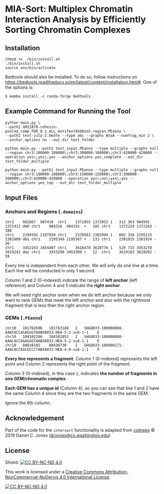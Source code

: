 # MIA-Sort: Multiplex Chromatin Interaction Analysis by Efficiently Sorting Chromatin Complexes

## Installation
```Shell
chmod +x ./bin/install.sh
./bin/install.sh
source env/bin/activate
```

Bedtools should also be installed. To do so, follow instructions on https://bedtools.readthedocs.io/en/latest/content/installation.html#.
One of the options is:
```Shell
$ mamba install -c conda-forge bedtools
```

## Example Command for Running the Tool

```Shell
python main.py \
--path1 GM12878-cohesin-pooled_comp_FDR_0.1_ALL_motifext4kbboth.region.PEanno \
--path2 test-july-2.bedte --type abc --graphs BtoA --numfrag_min 2 \
--anchor_options no --out_dir test_folder
```

```Shell
python main.py --path1 test_input.PEanno --type multiple --graphs null --region chr3:100000-108000\;chr3:300000-308000\;chr3:420000-428000 --operation yes\;yes\;yes --anchor_options yes_complete --out_dir test_folder_multiple

python main.py --path1 test_input.PEanno --type multiple --graphs null --region chr3:100000-108000\;chr3:150000-155000\;chr3:300000-308000\;chr3:420000-428000 --operation yes\;no\;yes\;yes --anchor_options yes_top --out_dir test_folder_multiple
```

## Input Files
### Anchors and Regions (`.domains`)

```
chr1	982867	987410	chr1	1371055	1372952	1	313	363	984501	1372412	dm0	chr1	984316	984335	+	185	chr1	1372224	1372243	-	188
chr1	2194592	2197930	chr1	2378563	2382994	1	602	316	2195215	2381889	dm1	chr1	2195348	2195367	+	133	chr1	2381915	2381934	-	26
chr1	3452263	3454407	chr1	3618470	3620776	1	529	715	3453278	3619242	dm2	chr1	3453290	3453309	+	12	chr1	3619183	3619202	-	59
```

Every line is independent from each other. We will only do one line at a time. Each line will be conducted in only 1 second.

Column 1 and 2 (0-indexed) indicate the range of **left anchor** (left reference) and Column 4 and 5 indicate the **right anchor**.

We will need right anchor even when we do left anchor because we only want to rank GEMs that meet the left anchor and also with the rightmost fragment that is less than the right anchor region.

### GEMs (`.PEanno`)

```
chr10	101762606	101763188	2	SHG8033-100000080-AAACACCAGAGGGTAABX8033-HEA-5-2-sub-1-1	E
chr10	104102286	104102852	2	SHG8033-100000080-AAACACCAGAGGGTAABX8033-HEA-5-2-sub-1-1	E
chr10	88838102	88838730	2	SHG8033-100000171-AAACACCAGCGCCCTABX8033-HEA-4-0-sub-1-1	P
```

**Every line represents a fragment**. Column 1 (0-indexed) represents the left point and Column 2 represents the right point of the fragment.

Column 3 (0-indexed), in this case `2`, indicates **the number of fragments in one GEM/chromatin complex**.

**Each GEM has a unique id** (Column 4), so you can see that line 1 and 2 have the same Column 4 since they are the two fragments in the same GEM.

Ignore the 6th column.

## Acknowledgement

Part of the code for the `intersect` functionality is adapted from [coitrees](https://github.com/dcjones/coitrees?tab=MIT-1-ov-file) © 2019 Daniel C. Jones (dcjones@cs.washington.edu)

## License
Shield: [![CC BY-NC-ND 4.0][cc-by-nc-nd-shield]][cc-by-nc-nd]

This work is licensed under a
[Creative Commons Attribution-NonCommercial-NoDerivs 4.0 International License][cc-by-nc-nd].

[![CC BY-NC-ND 4.0][cc-by-nc-nd-image]][cc-by-nc-nd]

[cc-by-nc-nd]: http://creativecommons.org/licenses/by-nc-nd/4.0/
[cc-by-nc-nd-image]: https://licensebuttons.net/l/by-nc-nd/4.0/88x31.png
[cc-by-nc-nd-shield]: https://img.shields.io/badge/License-CC%20BY--NC--ND%204.0-lightgrey.svg
